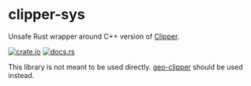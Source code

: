 # clipper-sys

Unsafe Rust wrapper around C++ version of [Clipper](http://www.angusj.com/delphi/clipper.php).

[![crate.io](https://img.shields.io/crates/v/clipper-sys.svg)](https://crates.io/crates/clipper-sys)
[![docs.rs](https://docs.rs/clipper-sys/badge.svg)](https://docs.rs/clipper-sys)

This library is not meant to be used directly. [geo-clipper](https://github.com/lelongg/geo-clipper) should be used instead.
